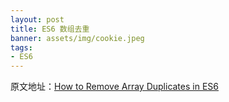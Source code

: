 ```yaml
---
layout: post
title: ES6 数组去重
banner: assets/img/cookie.jpeg
tags:
- ES6
---
```


原文地址：[How to Remove Array Duplicates in ES6](https://medium.com/dailyjs/how-to-remove-array-duplicates-in-es6-5daa8789641c)